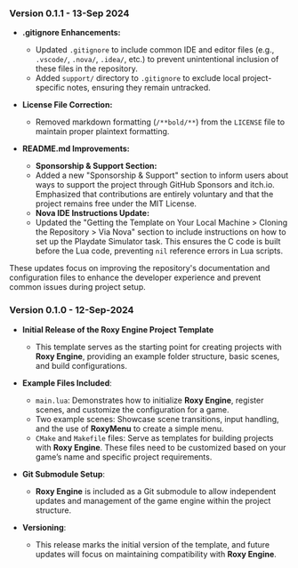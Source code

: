 ### Version 0.1.1 - 13-Sep 2024

- **.gitignore Enhancements:**
  - Updated `.gitignore` to include common IDE and editor files (e.g., `.vscode/`, `.nova/`, `.idea/`, etc.) to prevent unintentional inclusion of these files in the repository.
  - Added `support/` directory to `.gitignore` to exclude local project-specific notes, ensuring they remain untracked.

- **License File Correction:**
  - Removed markdown formatting (`/**bold/**`) from the `LICENSE` file to maintain proper plaintext formatting.

- **README.md Improvements:**
  - **Sponsorship & Support Section:**
  - Added a new "Sponsorship & Support" section to inform users about ways to support the project through GitHub Sponsors and itch.io. Emphasized that contributions are entirely voluntary and that the project remains free under the MIT License.
  - **Nova IDE Instructions Update:**
  - Updated the "Getting the Template on Your Local Machine > Cloning the Repository > Via Nova" section to include instructions on how to set up the Playdate Simulator task. This ensures the C code is built before the Lua code, preventing `nil` reference errors in Lua scripts.

These updates focus on improving the repository's documentation and configuration files to enhance the developer experience and prevent common issues during project setup.

### Version 0.1.0 - 12-Sep-2024

- **Initial Release of the Roxy Engine Project Template**
  - This template serves as the starting point for creating projects with **Roxy Engine**, providing an example folder structure, basic scenes, and build configurations.
  
- **Example Files Included**:
  - `main.lua`: Demonstrates how to initialize **Roxy Engine**, register scenes, and customize the configuration for a game.
  - Two example scenes: Showcase scene transitions, input handling, and the use of **RoxyMenu** to create a simple menu.
  - `CMake` and `Makefile` files: Serve as templates for building projects with **Roxy Engine**. These files need to be customized based on your game’s name and specific project requirements.

- **Git Submodule Setup**:
  - **Roxy Engine** is included as a Git submodule to allow independent updates and management of the game engine within the project structure.

- **Versioning**:
  - This release marks the initial version of the template, and future updates will focus on maintaining compatibility with **Roxy Engine**.